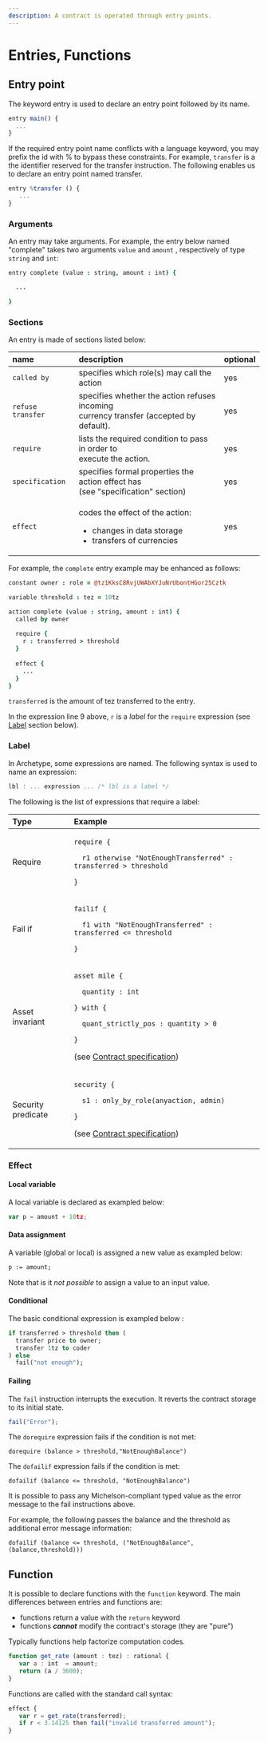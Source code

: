 ```yaml
---
description: A contract is operated through entry points.
---
```


# Entries, Functions

## Entry point

The keyword entry is used to declare an entry point followed by its name.

```javascript
entry main() {
  ...
}
```

If the required entry point name conflicts with a language keyword, you may prefix the id with % to bypass these constraints. For example, `transfer` is a the identifier reserved for the transfer instruction.  The following enables us to declare an entry point named transfer.

```javascript
entry %transfer () {
   ...
}
```

### Arguments

An entry may take arguments. For example, the entry below named "complete" takes two arguments `value` and `amount` , respectively of type `string` and `int`:

```coffeescript
entry complete (value : string, amount : int) {

  ...  

}
```

### Sections

An entry is made of sections listed below:

<table>
  <thead>
    <tr>
      <th style="text-align:left">name</th>
      <th style="text-align:left">description</th>
      <th style="text-align:left">optional</th>
    </tr>
  </thead>
  <tbody>
    <tr>
      <td style="text-align:left"><code>called by</code>
      </td>
      <td style="text-align:left">specifies which role(s) may call the action</td>
      <td style="text-align:left">yes</td>
    </tr>
    <tr>
      <td style="text-align:left"><code>refuse transfer</code>
      </td>
      <td style="text-align:left">specifies whether the action refuses incoming
        <br />currency transfer (accepted by default).</td>
      <td style="text-align:left">yes</td>
    </tr>
    <tr>
      <td style="text-align:left"><code>require</code>
      </td>
      <td style="text-align:left">lists the required condition to pass in order to
        <br />execute the action.</td>
      <td style="text-align:left">yes</td>
    </tr>
    <tr>
      <td style="text-align:left"><code>specification</code>
      </td>
      <td style="text-align:left">specifies formal properties the action effect has
        <br />(see &quot;specification&quot; section)</td>
      <td style="text-align:left">yes</td>
    </tr>
    <tr>
      <td style="text-align:left"><code>effect</code>
      </td>
      <td style="text-align:left">
        <p>codes the effect of the action:</p>
        <ul>
          <li>changes in data storage</li>
          <li>transfers of currencies</li>
        </ul>
      </td>
      <td style="text-align:left">yes</td>
    </tr>
  </tbody>
</table>

For example, the `complete` entry example may be enhanced as follows:

```coffeescript
constant owner : role = @tz1KksC8RvjUWAbXYJuNrUbontHGor25Cztk

variable threshold : tez = 10tz

action complete (value : string, amount : int) {
  called by owner
  
  require {
    r : transferred > threshold
  }
  
  effect {
    ... 
  }
}
```

`transferred` is the amount of tez transferred to the entry.

In the expression line 9 above, `r` is a _label_ for the `require` expression \(see [Label](action.md#label) section below\).

### Label

In Archetype, some expressions are named. The following syntax is used to name an expression:

```cpp
lbl : ... expression ... /* lbl is a label */
```

The following is the list of expressions that require a label:

<table>
  <thead>
    <tr>
      <th style="text-align:left">Type</th>
      <th style="text-align:left">Example</th>
    </tr>
  </thead>
  <tbody>
    <tr>
      <td style="text-align:left">Require</td>
      <td style="text-align:left">
        <p><code>require {</code>
        </p>
        <p><code>  r1 otherwise &quot;NotEnoughTransferred&quot; : transferred &gt; threshold</code>
        </p>
        <p><code>}</code>
        </p>
      </td>
    </tr>
    <tr>
      <td style="text-align:left">Fail if</td>
      <td style="text-align:left">
        <p><code>failif {</code>
        </p>
        <p><code>  f1 with &quot;NotEnoughTransferred&quot; : transferred &lt;= threshold</code>
        </p>
        <p><code>}</code>
        </p>
      </td>
    </tr>
    <tr>
      <td style="text-align:left">Asset invariant</td>
      <td style="text-align:left">
        <p><code>asset mile {</code>
        </p>
        <p><code>  quantity : int</code>
        </p>
        <p><code>} with {</code>
        </p>
        <p><code>  quant_strictly_pos : quantity &gt; 0</code>
        </p>
        <p><code>}</code>
        </p>
        <p>(see <a href="contract-specification/">Contract specification</a>)</p>
      </td>
    </tr>
    <tr>
      <td style="text-align:left">Security predicate</td>
      <td style="text-align:left">
        <p><code>security {</code>
        </p>
        <p><code>  s1 : only_by_role(anyaction, admin)</code>
        </p>
        <p><code>}</code>
        </p>
        <p>(see <a href="contract-specification/">Contract specification</a>)</p>
      </td>
    </tr>
  </tbody>
</table>

### Effect

#### Local variable 

A local variable is declared as exampled below:

```javascript
var p = amount + 10tz;
```

#### Data assignment

A variable \(global or local\) is assigned a new value as exampled below:

```ocaml
p := amount;
```

Note that is it _not possible_ to assign a value to an input value.

#### Conditional

The basic conditional expression is exampled below :

```ocaml
if transferred > threshold then (
  transfer price to owner;
  transfer 1tz to coder
) else
  fail("not enough");
```

#### Failing

The `fail` instruction interrupts the execution. It reverts the contract storage to its initial state.

```javascript
fail("Error");
```

The `dorequire` expression fails if the condition is not met:

```text
dorequire (balance > threshold,"NotEnoughBalance")
```

The `dofailif` expression fails if the condition is met:

```text
dofailif (balance <= threshold, "NotEnoughBalance")
```

It is possible to pass any Michelson-compliant typed value as the error message to the fail instructions above. 

For example, the following passes the balance and the threshold as additional error message information:

```text
dofailif (balance <= threshold, ("NotEnoughBalance",(balance,threshold)))
```

## Function

It is possible to declare functions with the `function` keyword. The main differences between entries and functions are:

* functions return a value with the `return` keyword
* functions _**cannot**_ modify the contract's storage \(they are "pure"\)

Typically functions help factorize computation codes.

```javascript
function get_rate (amount : tez) : rational {
   var a : int  = amount;
   return (a / 3600);
}
```

Functions are called with the standard call syntax:

```javascript
effect {
   var r = get_rate(transferred);
   if r < 3.14125 then fail("invalid transferred amount");
}
```

